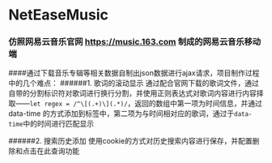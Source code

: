 # NetEaseMusic
### 仿照网易云音乐官网 https://music.163.com 制成的网易云音乐移动端

####通过下载音乐专辑等相关数据自制出json数据进行ajax请求，项目制作过程中的几个难点：
######1. 歌词的滚动显示
通过配合官网下载的歌词文件，通过自带的分割标识符对歌词进行换行分割，并使用正则表达式对歌词内容进行内容择取——`let regex = /^\[(.+)\](.*)/`，返回的数组中第一项为时间信息，并通过 data-time 的方式添加到标签中，第二项为与时间相对应的歌词，通过于`data-time`中的时间进行匹配显示

######2. 搜索历史添加
使用cookie的方式对历史搜索内容进行保存，并配置删除和点击在此查询功能

